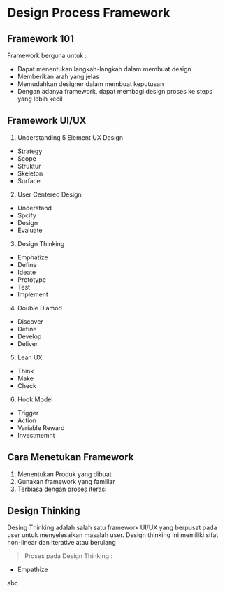 # Design Process Framework 

## Framework 101

Framework berguna untuk :
- Dapat menentukan langkah-langkah dalam membuat design
- Memberikan arah yang jelas 
- Memudahkan designer dalam membuat keputusan
- Dengan adanya framework, dapat membagi design proses ke steps yang lebih kecil

## Framework UI/UX

1. Understanding 5 Element UX Design
  - Strategy
  - Scope
  - Struktur
  - Skeleton
  - Surface
  
2. User Centered Design
 - Understand
 - Spcify
 - Design
 - Evaluate
 
3. Design Thinking
 - Emphatize
 - Define
 - Ideate
 - Prototype
 - Test
 - Implement

4. Double Diamod
  - Discover
  - Define 
  - Develop
  - Deliver

5. Lean UX
  - Think
  - Make
  - Check

6. Hook Model
  - Trigger
  - Action
  - Variable Reward
  - Investmemnt

## Cara Menetukan Framework
1. Menentukan Produk yang dibuat
2. Gunakan framework yang familiar
3. Terbiasa dengan proses iterasi

## Design Thinking

Desing Thinking adalah salah satu framework UI/UX yang berpusat pada user untuk menyelesaikan masalah user. Design thinking ini memiliki sifat non-linear dan iterative atau berulang
> Proses pada Design Thinking :
- Empathize 

abc



